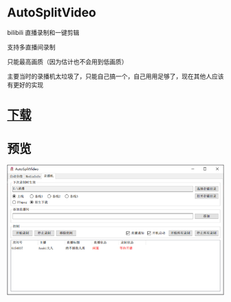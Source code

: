 # AutoSplitVideo
bilibili 直播录制和一键剪辑

支持多直播间录制

只能最高画质（因为估计也不会用到低画质）

主要当时的录播机太垃圾了，只能自己搞一个，自己用用足够了，现在其他人应该有更好的实现

# [下载](https://github.com/HMBSbige/AutoSplitVideo/releases)


# 预览
![](pic/1.png)
